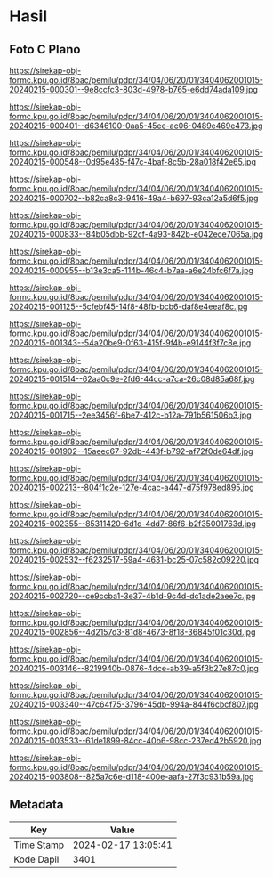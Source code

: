 # Hasil

## Foto C Plano

https://sirekap-obj-formc.kpu.go.id/8bac/pemilu/pdpr/34/04/06/20/01/3404062001015-20240215-000301--9e8ccfc3-803d-4978-b765-e6dd74ada109.jpg

https://sirekap-obj-formc.kpu.go.id/8bac/pemilu/pdpr/34/04/06/20/01/3404062001015-20240215-000401--d6346100-0aa5-45ee-ac06-0489e469e473.jpg

https://sirekap-obj-formc.kpu.go.id/8bac/pemilu/pdpr/34/04/06/20/01/3404062001015-20240215-000548--0d95e485-f47c-4baf-8c5b-28a018f42e65.jpg

https://sirekap-obj-formc.kpu.go.id/8bac/pemilu/pdpr/34/04/06/20/01/3404062001015-20240215-000702--b82ca8c3-9416-49a4-b697-93ca12a5d6f5.jpg

https://sirekap-obj-formc.kpu.go.id/8bac/pemilu/pdpr/34/04/06/20/01/3404062001015-20240215-000833--84b05dbb-92cf-4a93-842b-e042ece7065a.jpg

https://sirekap-obj-formc.kpu.go.id/8bac/pemilu/pdpr/34/04/06/20/01/3404062001015-20240215-000955--b13e3ca5-114b-46c4-b7aa-a6e24bfc6f7a.jpg

https://sirekap-obj-formc.kpu.go.id/8bac/pemilu/pdpr/34/04/06/20/01/3404062001015-20240215-001125--5cfebf45-14f8-48fb-bcb6-daf8e4eeaf8c.jpg

https://sirekap-obj-formc.kpu.go.id/8bac/pemilu/pdpr/34/04/06/20/01/3404062001015-20240215-001343--54a20be9-0f63-415f-9f4b-e9144f3f7c8e.jpg

https://sirekap-obj-formc.kpu.go.id/8bac/pemilu/pdpr/34/04/06/20/01/3404062001015-20240215-001514--62aa0c9e-2fd6-44cc-a7ca-26c08d85a68f.jpg

https://sirekap-obj-formc.kpu.go.id/8bac/pemilu/pdpr/34/04/06/20/01/3404062001015-20240215-001715--2ee3456f-6be7-412c-b12a-791b561506b3.jpg

https://sirekap-obj-formc.kpu.go.id/8bac/pemilu/pdpr/34/04/06/20/01/3404062001015-20240215-001902--15aeec67-92db-443f-b792-af72f0de64df.jpg

https://sirekap-obj-formc.kpu.go.id/8bac/pemilu/pdpr/34/04/06/20/01/3404062001015-20240215-002213--804f1c2e-127e-4cac-a447-d75f978ed895.jpg

https://sirekap-obj-formc.kpu.go.id/8bac/pemilu/pdpr/34/04/06/20/01/3404062001015-20240215-002355--85311420-6d1d-4dd7-86f6-b2f35001763d.jpg

https://sirekap-obj-formc.kpu.go.id/8bac/pemilu/pdpr/34/04/06/20/01/3404062001015-20240215-002532--f6232517-59a4-4631-bc25-07c582c09220.jpg

https://sirekap-obj-formc.kpu.go.id/8bac/pemilu/pdpr/34/04/06/20/01/3404062001015-20240215-002720--ce9ccba1-3e37-4b1d-9c4d-dc1ade2aee7c.jpg

https://sirekap-obj-formc.kpu.go.id/8bac/pemilu/pdpr/34/04/06/20/01/3404062001015-20240215-002856--4d2157d3-81d8-4673-8f18-36845f01c30d.jpg

https://sirekap-obj-formc.kpu.go.id/8bac/pemilu/pdpr/34/04/06/20/01/3404062001015-20240215-003146--8219940b-0876-4dce-ab39-a5f3b27e87c0.jpg

https://sirekap-obj-formc.kpu.go.id/8bac/pemilu/pdpr/34/04/06/20/01/3404062001015-20240215-003340--47c64f75-3796-45db-994a-844f6cbcf807.jpg

https://sirekap-obj-formc.kpu.go.id/8bac/pemilu/pdpr/34/04/06/20/01/3404062001015-20240215-003533--61de1899-84cc-40b6-98cc-237ed42b5920.jpg

https://sirekap-obj-formc.kpu.go.id/8bac/pemilu/pdpr/34/04/06/20/01/3404062001015-20240215-003808--825a7c6e-d118-400e-aafa-27f3c931b59a.jpg


## Metadata

| Key        | Value               |
| ---------- | ------------------- |
| Time Stamp | 2024-02-17 13:05:41 |
| Kode Dapil | 3401                |



